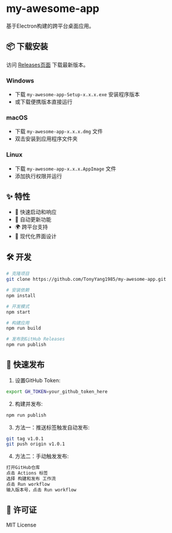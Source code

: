 # my-awesome-app

基于Electron构建的跨平台桌面应用。

## 📦 下载安装

访问 [Releases页面](https://github.com/TonyYang1985/my-awesome-app/releases) 下载最新版本。

### Windows
- 下载 `my-awesome-app-Setup-x.x.x.exe` 安装程序版本
- 或下载便携版本直接运行

### macOS  
- 下载 `my-awesome-app-x.x.x.dmg` 文件
- 双击安装到应用程序文件夹

### Linux
- 下载 `my-awesome-app-x.x.x.AppImage` 文件
- 添加执行权限并运行

## ✨ 特性

- 🚀 快速启动和响应
- 🔄 自动更新功能
- 🌍 跨平台支持
- 🎨 现代化界面设计

## 🛠️ 开发

```bash
# 克隆项目
git clone https://github.com/TonyYang1985/my-awesome-app.git

# 安装依赖
npm install

# 开发模式
npm start

# 构建应用
npm run build

# 发布到GitHub Releases
npm run publish
```

## 🚀 快速发布

1. 设置GitHub Token:
```bash
export GH_TOKEN=your_github_token_here
```

2. 构建并发布:
```bash
npm run publish
```

3. 方法一：推送标签触发自动发布:
```bash
git tag v1.0.1
git push origin v1.0.1
```
4. 方法二：手动触发发布:
```bash
打开GitHub仓库
点击 Actions 标签
选择 构建和发布 工作流
点击 Run workflow
输入版本号，点击 Run workflow
```

## 📝 许可证

MIT License
